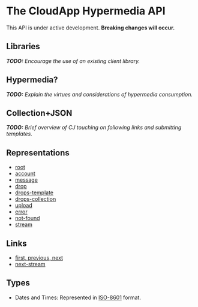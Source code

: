 # The CloudApp Hypermedia API

This API is under active development. **Breaking changes will occur.**

## Libraries

_**TODO:** Encourage the use of an existing client library._

## Hypermedia?

_**TODO:** Explain the virtues and considerations of hypermedia consumption._

## Collection+JSON

_**TODO:** Brief overview of CJ touching on following links and submitting
templates._

## Representations

  - [root](representations/root.md)
  - [account](representations/account.md)
  - [message](representations/message.md)
  - [drop](representations/drop.md)
  - [drops-template](representations/drops-template.md)
  - [drops-collection](representations/drops-collection.md)
  - [upload](representations/upload.md)
  - [error](representations/error.md)
  - [not-found](representations/not-found.md)
  - [stream](representations/stream.md)

## Links

  - [first, previous, next](representations/pagination.md)
  - [next-stream](representations/drops-streaming-pagination.md)


## Types

  - Dates and Times: Represented in [ISO-8601][iso8601] format.


[iso8601]: http://en.wikipedia.org/wiki/ISO_8601
